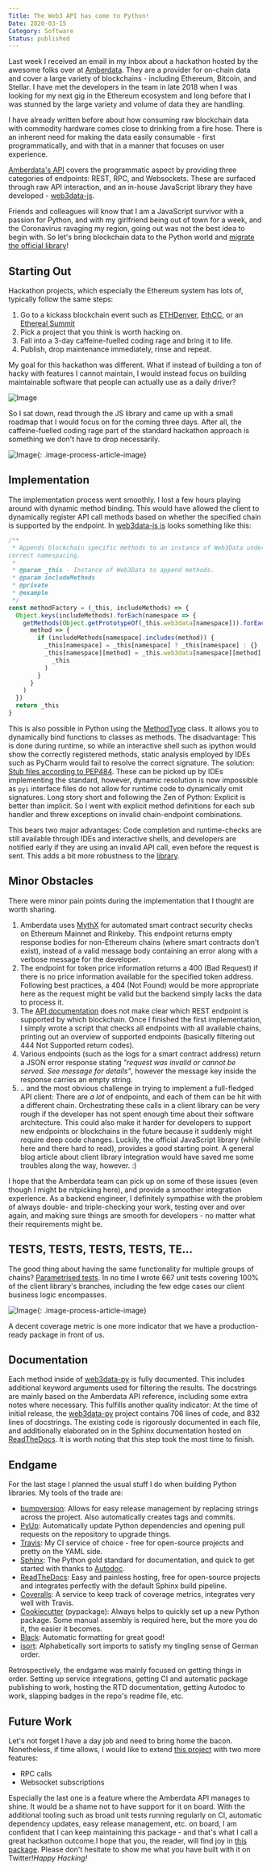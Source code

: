 ```yaml
---
Title: The Web3 API has come to Python!
Date: 2020-03-15
Category: Software
Status: published
---
```


Last week I received an email in my inbox about a hackathon hosted by the awesome folks over at [Amberdata](http://amberdata.io/). They are a provider for on-chain data and cover a large variety of blockchains - including Ethereum, Bitcoin, and Stellar. I have met the developers in the team in late 2018 when I was looking for my next gig in the Ethereum ecosystem and long before that I was stunned by the large variety and volume of data they are handling.

I have already written before about how consuming raw blockchain data with commodity hardware comes close to drinking from a fire hose. There is an inherent need for making the data easily consumable - first programmatically, and with that in a manner that focuses on user experience.

[Amberdata's API](https://docs.amberdata.io/reference#reference-getting-started) covers the programmatic aspect by providing three categories of endpoints: REST, RPC, and Websockets. These are surfaced through raw API interaction, and an in-house JavaScript library they have developed - [web3data-js](https://github.com/web3data/web3data-js).

Friends and colleagues will know that I am a JavaScript survivor with a passion for Python, and with my girlfriend being out of town for a week, and the Coronavirus ravaging my region, going out was not the best idea to begin with. So let's bring blockchain data to the Python world and [migrate the official library](https://github.com/dmuhs/web3data-py)!

## Starting Out

Hackathon projects, which especially the Ethereum system has lots of, typically follow the same steps:

1. Go to a kickass blockchain event such as [ETHDenver](https://www.ethdenver.com/), [EthCC](http://ethcc.io/), or an [Ethereal Summit](https://www.etherealsummit.com/)
2. Pick a project that you think is worth hacking on.
3. Fall into a 3-day caffeine-fuelled coding rage and bring it to life.
4. Publish, drop maintenance immediately, rinse and repeat.

My goal for this hackathon was different. What if instead of building a ton of hacky with features I cannot maintain, I would instead focus on building maintainable software that people can actually use as a daily driver?

![Image](https://i.imgflip.com/3soerm.jpg)

So I sat down, read through the JS library and came up with a small roadmap that I would focus on for the coming three days. After all, the caffeine-fuelled coding rage part of the standard hackathon approach is something we don't have to drop necessarily.

![Image]({static}/images/screenshot-from-2020-03-15-13-58-11.png){: .image-process-article-image}

## Implementation

The implementation process went smoothly. I lost a few hours playing around with dynamic method binding. This would have allowed the client to dynamically register API call methods based on whether the specified chain is supported by the endpoint. In [web3data-js is](https://github.com/web3data/web3data-js/blob/master/src/utils.js#L141) looks something like this:

```js
/**
 * Appends blockchain specific methods to an instance of Web3Data under it's
correct namespacing.
 *
 * @param _this - Instance of Web3Data to append methods.
 * @param includeMethods
 * @private
 * @example
 */
const methodFactory = (_this, includeMethods) => {
  Object.keys(includeMethods).forEach(namespace => {
    getMethods(Object.getPrototypeOf(_this.web3data[namespace])).forEach(
      method => {
        if (includeMethods[namespace].includes(method)) {
          _this[namespace] = _this[namespace] ? _this[namespace] : {}
          _this[namespace][method] = _this.web3data[namespace][method].bind(
            _this
          )
        }
      }
    )
  })
  return _this
}
```

This is also possible in Python using the [MethodType](https://docs.python.org/3/library/types.html#types.MethodType) class. It allows you to dynamically bind functions to classes as methods. The disadvantage: This is done during runtime, so while an interactive shell such as ipython would show the correctly registered methods, static analysis employed by IDEs such as PyCharm would fail to resolve the correct signature. The solution: [Stub files according to PEP484](https://www.python.org/dev/peps/pep-0484/#stub-files). These can be picked up by IDEs implementing the standard, however, dynamic resolution is now impossible as `pyi` interface files do not allow for runtime code to dynamically omit signatures. Long story short and following the Zen of Python: Explicit is better than implicit. So I went with explicit method definitions for each sub handler and threw exceptions on invalid chain-endpoint combinations.

This bears two major advantages: Code completion and runtime-checks are still available through IDEs and interactive shells, and developers are notified early if they are using an invalid API call, even before the request is sent. This adds a bit more robustness to the [library](https://github.com/dmuhs/web3data-py).

## Minor Obstacles

There were minor pain points during the implementation that I thought are worth sharing.

1. Amberdata uses [MythX](https://mythx.io/) for automated smart contract security checks on Ethereum Mainnet and Rinkeby. This endpoint returns empty response bodies for non-Ethereum chains (where smart contracts don't exist), instead of a valid message body containing an error along with a verbose message for the developer.
2. The endpoint for token price information returns a 400 (Bad Request) if there is no price information available for the specified token address. Following best practices, a 404 (Not Found) would be more appropriate here as the request might be valid but the backend simply lacks the data to process it.
3. The [API documentation](https://docs.amberdata.io/reference) does not make clear which REST endpoint is supported by which blockchain. Once I finished the first implementation, I simply wrote a script that checks all endpoints with all available chains, printing out an overview of supported endpoints (basically filtering out 444 Not Supported return codes).
4. Various endpoints (such as the logs for a smart contract address) return a JSON error response stating *"request was invalid or cannot be served. See message for details"*, however the message key inside the response carries an empty string.
5. .. and the most obvious challenge in trying to implement a full-fledged API client: There are *a lot* of endpoints, and each of them can be hit with a different chain. Orchestrating these calls in a client library can be very rough if the developer has not spent enough time about their software architecture. This could also make it harder for developers to support new endpoints or blockchains in the future because it suddenly might require deep code changes. Luckily, the official JavaScript library (while here and there hard to read), provides a good starting point. A general blog article about client library integration would have saved me some troubles along the way, however. :)

I hope that the Amberdata team can pick up on some of these issues (even though I might be nitpicking here), and provide a smoother integration experience. As a backend engineer, I definitely sympathise with the problem of always double- and triple-checking your work, testing over and over again, and making sure things are smooth for developers - no matter what their requirements might be.

## TESTS, TESTS, TESTS, TESTS, TE...

The good thing about having the same functionality for multiple groups of chains? [Parametrised tests](http://doc.pytest.org/en/latest/example/parametrize.html). In no time I wrote 667 unit tests covering 100% of the client library's branches, including the few edge cases our client business logic encompasses.

![Image]({static}/images/screenshot-from-2020-03-15-14-31-30.png){: .image-process-article-image}

A decent coverage metric is one more indicator that we have a production-ready package in front of us.

## Documentation

Each method inside of [web3data-py](https://github.com/dmuhs/web3data-py) is fully documented. This includes additional keyword arguments used for filtering the results. The docstrings are mainly based on the Amberdata API reference, including some extra notes where necessary. This fulfills another quality indicator: At the time of initial release, the [web3data-py](https://github.com/dmuhs/web3data-py) project contains 706 lines of code, and 832 lines of docstrings. The existing code is rigorously documented in each file, and additionally elaborated on in the Sphinx documentation hosted on [ReadTheDocs](https://web3data-py.readthedocs.io/). It is worth noting that this step took the most time to finish.

## Endgame

For the last stage I planned the usual stuff I do when building Python libraries. My tools of the trade are:

- [bumpversion](https://pypi.org/project/bumpversion/): Allows for easy release management by replacing strings across the project. Also automatically creates tags and commits.
- [PyUp](https://pyup.io/): Automatically update Python dependencies and opening pull requests on the repository to upgrade things.
- [Travis](https://travis-ci.org/): My CI service of choice - free for open-source projects and pretty on the YAML side.
- [Sphinx](https://www.sphinx-doc.org/): The Python gold standard for documentation, and quick to get started with thanks to [Autodoc](https://www.sphinx-doc.org/en/master/usage/extensions/autodoc.html).
- [ReadTheDocs](https://web3data-py.readthedocs.org/): Easy and painless hosting, free for open-source projects and integrates perfectly with the default Sphinx build pipeline.
- [Coveralls](https://coveralls.io/github/dmuhs/web3data-py): A service to keep track of coverage metrics, integrates very well with Travis.
- [Cookiecutter](https://github.com/audreyr/cookiecutter-pypackage) (pypackage): Always helps to quickly set up a new Python package. Some manual assembly is required here, but the more you do it, the easier it becomes.
- [Black](https://github.com/psf/black): Automatic formatting for great good!
- [isort](https://github.com/psf/black): Alphabetically sort imports to satisfy my tingling sense of German order.

Retrospectively, the endgame was mainly focused on getting things in order. Setting up service integrations, getting CI and automatic package publishing to work, hosting the RTD documentation, getting Autodoc to work, slapping badges in the repo's readme file, etc.

## Future Work

Let's not forget I have a day job and need to bring home the bacon. Nonetheless, if time allows, I would like to extend [this project](https://github.com/dmuhs/web3data-py) with two more features:

- RPC calls
- Websocket subscriptions

Especially the last one is a feature where the Amberdata API manages to shine. It would be a shame not to have support for it on board. With the additional tooling such as broad unit tests running regularly on CI, automatic dependency updates, easy release management, etc. on board, I am confident that I can keep maintaining this package - and that's what I call a great hackathon outcome.I hope that you, the reader, will find joy in [this package](https://pypi.org/project/web3data/). Please don't hesitate to show me what you have built with it on Twitter!*Happy Hacking!*
